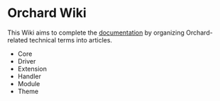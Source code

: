 # Orchard Wiki



This Wiki aims to complete the [documentation](http://docs.orchardproject.net/) by organizing Orchard-related technical terms into articles.

- Core
- Driver
- Extension
- Handler
- Module
- Theme